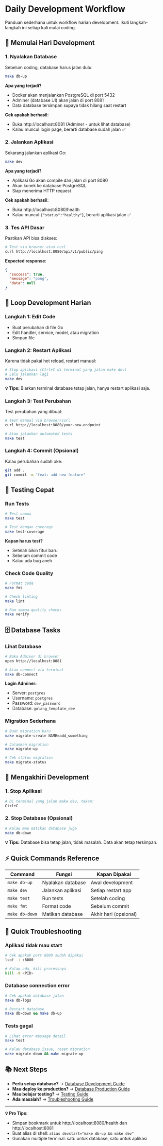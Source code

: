 # Daily Development Workflow

Panduan sederhana untuk workflow harian development. Ikuti langkah-langkah ini setiap kali mulai coding.

## 🌅 Memulai Hari Development

### 1. Nyalakan Database
Sebelum coding, database harus jalan dulu:

```bash
make db-up
```

**Apa yang terjadi?**
- Docker akan menjalankan PostgreSQL di port 5432
- Adminer (database UI) akan jalan di port 8081
- Data database tersimpan supaya tidak hilang saat restart

**Cek apakah berhasil:**
- Buka http://localhost:8081 (Adminer - untuk lihat database)
- Kalau muncul login page, berarti database sudah jalan ✅

### 2. Jalankan Aplikasi
Sekarang jalankan aplikasi Go:

```bash
make dev
```

**Apa yang terjadi?**
- Aplikasi Go akan compile dan jalan di port 8080
- Akan konek ke database PostgreSQL
- Siap menerima HTTP request

**Cek apakah berhasil:**
- Buka http://localhost:8080/health
- Kalau muncul `{"status":"healthy"}`, berarti aplikasi jalan ✅

### 3. Tes API Dasar
Pastikan API bisa diakses:

```bash
# Test via browser atau curl
curl http://localhost:8080/api/v1/public/ping
```

**Expected response:**
```json
{
  "success": true,
  "message": "pong",
  "data": null
}
```

## 🔄 Loop Development Harian

### Langkah 1: Edit Code
- Buat perubahan di file Go
- Edit handler, service, model, atau migration
- Simpan file

### Langkah 2: Restart Aplikasi
Karena tidak pakai hot reload, restart manual:

```bash
# Stop aplikasi (Ctrl+C di terminal yang jalan make dev)
# Lalu jalankan lagi
make dev
```

**💡 Tips:** Biarkan terminal database tetap jalan, hanya restart aplikasi saja.

### Langkah 3: Test Perubahan
Test perubahan yang dibuat:

```bash
# Test manual via browser/curl
curl http://localhost:8080/your-new-endpoint

# Atau jalankan automated tests
make test
```

### Langkah 4: Commit (Opsional)
Kalau perubahan sudah oke:

```bash
git add .
git commit -m "feat: add new feature"
```

## 🧪 Testing Cepat

### Run Tests
```bash
# Test semua
make test

# Test dengan coverage
make test-coverage
```

**Kapan harus test?**
- Setelah bikin fitur baru
- Sebelum commit code
- Kalau ada bug aneh

### Check Code Quality
```bash
# Format code
make fmt

# Check linting
make lint

# Run semua quality checks
make verify
```

## 🗄️ Database Tasks

### Lihat Database
```bash
# Buka Adminer di browser
open http://localhost:8081

# Atau connect via terminal
make db-connect
```

**Login Adminer:**
- Server: `postgres`
- Username: `postgres` 
- Password: `dev_password`
- Database: `golang_template_dev`

### Migration Sederhana
```bash
# Buat migration baru
make migrate-create NAME=add_something

# Jalankan migration
make migrate-up

# Cek status migration
make migrate-status
```

## 🌙 Mengakhiri Development

### 1. Stop Aplikasi
```bash
# Di terminal yang jalan make dev, tekan:
Ctrl+C
```

### 2. Stop Database (Opsional)
```bash
# Kalau mau matikan database juga
make db-down
```

**💡 Tips:** Database bisa tetap jalan, tidak masalah. Data akan tetap tersimpan.

## ⚡ Quick Commands Reference

| Command | Fungsi | Kapan Dipakai |
|---------|--------|---------------|
| `make db-up` | Nyalakan database | Awal development |
| `make dev` | Jalankan aplikasi | Setiap restart app |
| `make test` | Run tests | Setelah coding |
| `make fmt` | Format code | Sebelum commit |
| `make db-down` | Matikan database | Akhir hari (opsional) |

## 🚨 Quick Troubleshooting

### Aplikasi tidak mau start
```bash
# Cek apakah port 8080 sudah dipakai
lsof -i :8080

# Kalau ada, kill processnya
kill -9 <PID>
```

### Database connection error
```bash
# Cek apakah database jalan
make db-logs

# Restart database
make db-down && make db-up
```

### Tests gagal
```bash
# Lihat error message detail
make test

# Kalau database issue, reset migration
make migrate-down && make migrate-up
```

## 📚 Next Steps

- **Perlu setup database?** → [Database Development Guide](database-development.md)
- **Mau deploy ke production?** → [Database Production Guide](database-production.md)
- **Mau belajar testing?** → [Testing Guide](testing-guide.md)
- **Ada masalah?** → [Troubleshooting Guide](troubleshooting.md)

---

**💡 Pro Tips:**
- Simpan bookmark untuk http://localhost:8080/health dan http://localhost:8081
- Buat alias di shell: `alias devstart="make db-up && make dev"`
- Gunakan multiple terminal: satu untuk database, satu untuk aplikasi